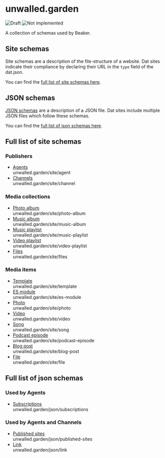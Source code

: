 # unwalled.garden

![Draft](https://img.shields.io/badge/Draft-In%20progress-yellow.svg) ![Not implemented](https://img.shields.io/badge/Status-Not%20implemented-red.svg)

A collection of schemas used by Beaker.

## Site schemas

Site schemas are a description of the file-structure of a website. Dat sites indicate their compliance by declaring their URL in the `type` field of the dat.json.

You can find the [full list of site schemas here](#full-list-of-site-schemas). 

## JSON schemas

[JSON schemas](https://json-schema.org/) are a description of a JSON file. Dat sites include multiple JSON files which follow these schemas.

You can find the [full list of json schemas here](#full-list-of-json-schemas). 

## Full list of site schemas

### Publishers

 - [Agents](./site/agent.md)<br>unwalled.garden/site/agent
 - [Channels](./site/channels.md)<br>unwalled.garden/site/channel

### Media collections

 - [Photo album](./site/photo-album.md)<br>unwalled.garden/site/photo-album
 - [Music album](./site/music-album.md)<br>unwalled.garden/site/music-album
 - [Music playlist](./site/music-playlist.md)<br>unwalled.garden/site/music-playlist
 - [Video playlist](./site/video-playlist.md)<br>unwalled.garden/site/video-playlist
 - [Files](./site/files.md)<br>unwalled.garden/site/files
 
 ### Media items

 - [Template](./site/template.md)<br>unwalled.garden/site/template
 - [ES module](./site/es-module.md)<br>unwalled.garden/site/es-module
 - [Photo](./site/photo.md)<br>unwalled.garden/site/photo
 - [Video](./site/video.md)<br>unwalled.garden/site/video
 - [Song](./site/song.md)<br>unwalled.garden/site/song
 - [Podcast episode](./site/podcast-episode.md)<br>unwalled.garden/site/podcast-episode
 - [Blog post](./site/blog-post.md)<br>unwalled.garden/site/blog-post
 - [File](./site/file.md)<br>unwalled.garden/site/file

## Full list of json schemas

### Used by Agents

 - [Subscriptions](./json/subscriptions.md)<br>unwalled.garden/json/subscriptions

### Used by Agents and Channels

 - [Published sites](./json/published-sites.md)<br>unwalled.garden/json/published-sites
 - [Link](./json/link.md)<br>unwalled.garden/json/link
